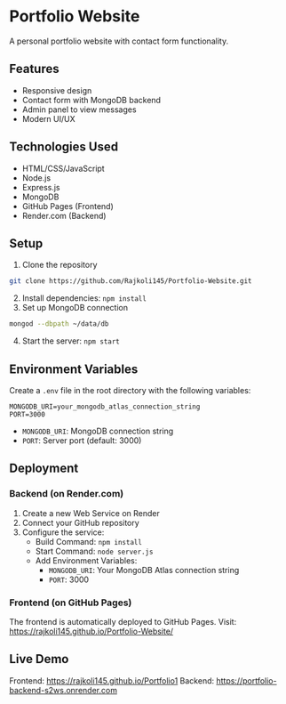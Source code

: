 # Portfolio Website

A personal portfolio website with contact form functionality.

## Features
- Responsive design
- Contact form with MongoDB backend
- Admin panel to view messages
- Modern UI/UX

## Technologies Used
- HTML/CSS/JavaScript
- Node.js
- Express.js
- MongoDB
- GitHub Pages (Frontend)
- Render.com (Backend)

## Setup
1. Clone the repository
```bash
git clone https://github.com/Rajkoli145/Portfolio-Website.git
```
2. Install dependencies: `npm install`
3. Set up MongoDB connection
```bash
mongod --dbpath ~/data/db
```
4. Start the server: `npm start`

## Environment Variables
Create a `.env` file in the root directory with the following variables:
```env
MONGODB_URI=your_mongodb_atlas_connection_string
PORT=3000
```
- `MONGODB_URI`: MongoDB connection string
- `PORT`: Server port (default: 3000)

## Deployment

### Backend (on Render.com)
1. Create a new Web Service on Render
2. Connect your GitHub repository
3. Configure the service:
   - Build Command: `npm install`
   - Start Command: `node server.js`
   - Add Environment Variables:
     - `MONGODB_URI`: Your MongoDB Atlas connection string
     - `PORT`: 3000

### Frontend (on GitHub Pages)
The frontend is automatically deployed to GitHub Pages.
Visit: https://rajkoli145.github.io/Portfolio-Website/

## Live Demo
Frontend: https://rajkoli145.github.io/Portfolio1
Backend: https://portfolio-backend-s2ws.onrender.com
